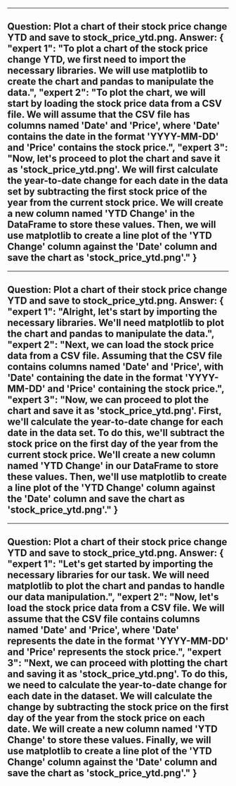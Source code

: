 ---------------------------
Question: Plot a chart of their stock price change YTD and save to stock_price_ytd.png.
Answer:
{
    "expert 1": "To plot a chart of the stock price change YTD, we first need to import the necessary libraries. We will use matplotlib to create the chart and pandas to manipulate the data.",
    "expert 2": "To plot the chart, we will start by loading the stock price data from a CSV file. We will assume that the CSV file has columns named 'Date' and 'Price', where 'Date' contains the date in the format 'YYYY-MM-DD' and 'Price' contains the stock price.",
    "expert 3": "Now, let's proceed to plot the chart and save it as 'stock_price_ytd.png'. We will first calculate the year-to-date change for each date in the data set by subtracting the first stock price of the year from the current stock price. We will create a new column named 'YTD Change' in the DataFrame to store these values. Then, we will use matplotlib to create a line plot of the 'YTD Change' column against the 'Date' column and save the chart as 'stock_price_ytd.png'."
}
---------------------------
---------------------------
Question: Plot a chart of their stock price change YTD and save to stock_price_ytd.png.
Answer:
{
    "expert 1": "Alright, let's start by importing the necessary libraries. We'll need matplotlib to plot the chart and pandas to manipulate the data.",
    "expert 2": "Next, we can load the stock price data from a CSV file. Assuming that the CSV file contains columns named 'Date' and 'Price', with 'Date' containing the date in the format 'YYYY-MM-DD' and 'Price' containing the stock price.",
    "expert 3": "Now, we can proceed to plot the chart and save it as 'stock_price_ytd.png'. First, we'll calculate the year-to-date change for each date in the data set. To do this, we'll subtract the stock price on the first day of the year from the current stock price. We'll create a new column named 'YTD Change' in our DataFrame to store these values. Then, we'll use matplotlib to create a line plot of the 'YTD Change' column against the 'Date' column and save the chart as 'stock_price_ytd.png'."
}
---------------------------
---------------------------
Question: Plot a chart of their stock price change YTD and save to stock_price_ytd.png.
Answer:
{
    "expert 1": "Let's get started by importing the necessary libraries for our task. We will need matplotlib to plot the chart and pandas to handle our data manipulation.",
    "expert 2": "Now, let's load the stock price data from a CSV file. We will assume that the CSV file contains columns named 'Date' and 'Price', where 'Date' represents the date in the format 'YYYY-MM-DD' and 'Price' represents the stock price.",
    "expert 3": "Next, we can proceed with plotting the chart and saving it as 'stock_price_ytd.png'. To do this, we need to calculate the year-to-date change for each date in the dataset. We will calculate the change by subtracting the stock price on the first day of the year from the stock price on each date. We will create a new column named 'YTD Change' to store these values. Finally, we will use matplotlib to create a line plot of the 'YTD Change' column against the 'Date' column and save the chart as 'stock_price_ytd.png'."
}
---------------------------
